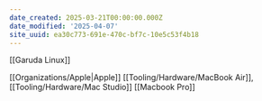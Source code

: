 ```yaml
---
date_created: 2025-03-21T00:00:00.000Z
date_modified: '2025-04-07'
site_uuid: ea30c773-691e-470c-bf7c-10e5c53f4b18
---
```




[[Garuda Linux]]

[[Organizations/Apple|Apple]] [[Tooling/Hardware/MacBook Air]], [[Tooling/Hardware/Mac Studio]] [[Macbook Pro]]